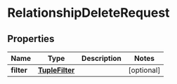 

# RelationshipDeleteRequest


## Properties

| Name | Type | Description | Notes |
|------------ | ------------- | ------------- | -------------|
|**filter** | [**TupleFilter**](TupleFilter.md) |  |  [optional] |



